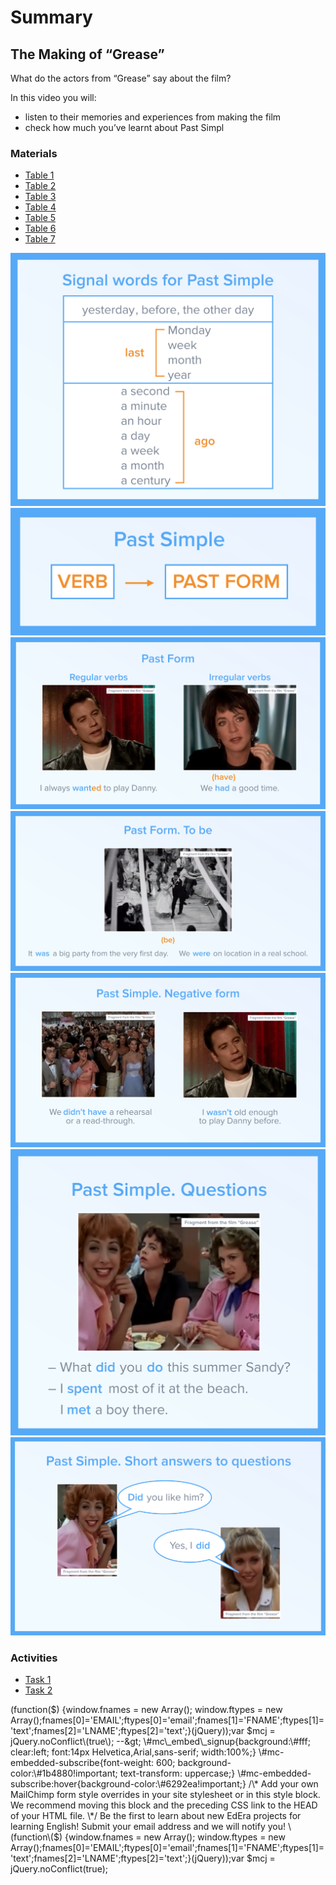 # Summary

## The Making of “Grease”

What do the actors from “Grease” say about the film?

In this video you will:

* listen to their  memories and experiences from making the film 
* check  how much you’ve learnt about Past Simpl

### Materials

* [Table 1](summary.md#home)
* [Table 2](summary.md#menu22)
* [Table 3](summary.md#menu23)
* [Table 4](summary.md#menu24)
* [Table 5](summary.md#menu25)
* [Table 6](summary.md#menu26)
* [Table 7](summary.md#menu27)

 ![](.gitbook/assets/12%20%282%29.png) ![](.gitbook/assets/13%20%281%29.png) ![](.gitbook/assets/14%20%281%29.png) ![](.gitbook/assets/15%20%282%29.png) ![](.gitbook/assets/16.png) ![](.gitbook/assets/17%20%281%29.png) ![](.gitbook/assets/18.png)

### Activities

* [Task 1](summary.md#home2)
* [Task 2](summary.md#menu1)

 \(function\($\) {window.fnames = new Array\(\); window.ftypes = new Array\(\);fnames\[0\]='EMAIL';ftypes\[0\]='email';fnames\[1\]='FNAME';ftypes\[1\]='text';fnames\[2\]='LNAME';ftypes\[2\]='text';}\(jQuery\)\);var $mcj = jQuery.noConflict\(true\); --&gt;  
  \#mc\_embed\_signup{background:\#fff; clear:left; font:14px Helvetica,Arial,sans-serif; width:100%;}  
  \#mc-embedded-subscribe{font-weight: 600; background-color:\#1b4880!important; text-transform: uppercase;}  
  \#mc-embedded-subscribe:hover{background-color:\#6292ea!important;}  
  /\* Add your own MailChimp form style overrides in your site stylesheet or in this style block.  
     We recommend moving this block and the preceding CSS link to the HEAD of your HTML file. \*/  
 Be the first to learn about new EdEra projects for learning English! Submit your email address and we will notify you! \(function\($\) {window.fnames = new Array\(\); window.ftypes = new Array\(\);fnames\[0\]='EMAIL';ftypes\[0\]='email';fnames\[1\]='FNAME';ftypes\[1\]='text';fnames\[2\]='LNAME';ftypes\[2\]='text';}\(jQuery\)\);var $mcj = jQuery.noConflict\(true\);

